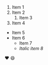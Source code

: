 1. Item 1
2. Item 2
    1. Item 3
3. Item 4

* Item 5
* Item 6
    * Item 7
    * *Italic item 8*
    
:heart:
:smile:
